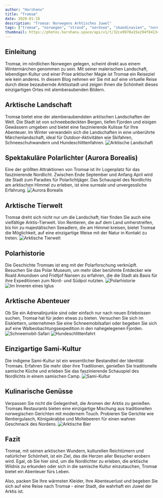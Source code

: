 ```yaml
---
author: "Harshanu"
title: "Tromsø"
date: 2020-01-18
description: "Tromsø: Norwegens Arktisches Juwel"
tags: ["tromsø", "norwegen", "strand", "nordsee", "skandinavien", "nordisch", "hundeschlittenfahrt", "rentiere"]
thumbnail: https://photos.harshanu.space/api/v1/t/32ce9978a15e294f841342d28d4fca62d11daebf/081gaa0s/fit_2048
---
```


## Einleitung

Tromsø, im nördlichen Norwegen gelegen, scheint direkt aus einem Wintermärchen genommen zu sein. Mit seiner malerischen Landschaft, lebendigen Kultur und einer Prise arktischer Magie ist Tromsø ein Reiseziel wie kein anderes. In diesem Blog nehmen wir Sie mit auf eine virtuelle Reise durch diese bezaubernde Arktisstadt und zeigen Ihnen die Schönheit dieses einzigartigen Ortes mit atemberaubenden Bildern.

## Arktische Landschaft

Tromsø bietet eine der atemberaubendsten arktischen Landschaften der Welt. Die Stadt ist von schneebedeckten Bergen, tiefen Fjorden und eisigen Gewässern umgeben und bietet eine faszinierende Kulisse für Ihre Abenteuer. Im Winter verwandeln sich die Landschaften in eine unberührte Märchenlandschaft, ideal für Outdoor-Aktivitäten wie Skifahren, Schneeschuhwandern und Hundeschlittenfahren.
![ Arktische Landschaft ](https://photos.harshanu.space/api/v1/t/ecc97727c23ef62a21bddb371586c65582d31f60/081gaa0s/fit_2048)

## Spektakuläre Polarlichter (Aurora Borealis)

Eine der größten Attraktionen von Tromsø ist ihr Logenplatz für das faszinierende Nordlicht. Zwischen Ende September und Anfang April wird die Stadt zum Paradies für Polarlichtjäger. Das Schauspiel des Nordlichts am arktischen Himmel zu erleben, ist eine surreale und unvergessliche Erfahrung.
![ Aurora Borealis ](https://photos.harshanu.space/api/v1/t/9165968b00cd7ca21b2dfeb5e404e00a0c392969/081gaa0s/fit_2048)

## Arktische Tierwelt

Tromsø dreht sich nicht nur um die Landschaft; hier finden Sie auch eine vielfältige Arktis-Tierwelt. Von Rentieren, die auf dem Land umherstreifen, bis hin zu majestätischen Seeadlern, die am Himmel kreisen, bietet Tromsø die Möglichkeit, auf eine einzigartige Weise mit der Natur in Kontakt zu treten.
![ Arktische Tierwelt ](https://photos.harshanu.space/api/v1/t/a7683c7c65116f50cd78fff670a24e20c3dca3aa/081gaa0s/fit_2048)

## Polarhistorie

Die Geschichte Tromsøs ist eng mit der Polarforschung verknüpft. Besuchen Sie das Polar Museum, um mehr über berühmte Entdecker wie Roald Amundsen und Fridtjof Nansen zu erfahren, die die Stadt als Basis für ihre Expeditionen zum Nord- und Südpol nutzten.
![ Polarhistorie ](https://photos.harshanu.space/api/v1/t/86dfcc69e8c9997966fc4f5b192cc3b39c989bf1/081gaa0s/fit_2048)
![ Im Inneren eines Iglus ](https://photos.harshanu.space/api/v1/t/60394846cfe0396d1b314d42da298f6d0ed97d5c/081gaa0s/fit_2048)

## Arktische Abenteuer

Ob Sie ein Adrenalinjunkie sind oder einfach nur nach neuen Erlebnissen suchen, Tromsø hat für jeden etwas zu bieten. Versuchen Sie sich im Eisklettern, unternehmen Sie eine Schneemobilsafari oder begeben Sie sich auf eine Walbeobachtungsexpedition in den nahegelegenen Fjorden.
![ Schneemobil-Safari ](https://photos.harshanu.space/api/v1/t/a71d7d14645cb9c100787ccc019ecaeb136b9272/081gaa0s/fit_2048)
![ Hundeschlittenfahrt ](https://photos.harshanu.space/api/v1/t/70a83dd69561e605fcd3b67bfcb87e4cba95ab4f/081gaa0s/fit_2048)

## Einzigartige Sami-Kultur

Die indigene Sami-Kultur ist ein wesentlicher Bestandteil der Identität Tromsøs. Erfahren Sie mehr über ihre Traditionen, genießen Sie traditionelle samische Küche und erleben Sie das faszinierende Schauspiel des Nordlichts in einem samischen Camp.
![ Sami-Kultur ](https://photos.harshanu.space/api/v1/t/eb8999e26c12279dc93aea40825333ae2aeef9c3/081gaa0s/fit_2048)

## Kulinarische Genüsse

Verpassen Sie nicht die Gelegenheit, die Aromen der Arktis zu genießen. Tromsøs Restaurants bieten eine einzigartige Mischung aus traditionellen norwegischen Gerichten mit modernem Touch. Probieren Sie Gerichte wie Rentiergulasch, Königskrabbe und Moltebeeren für einen wahren Geschmack des Nordens.
![ Arktische Bier ](https://photos.harshanu.space/api/v1/t/27df20966e1fb2186861f053f911eb5c7b3ee860/081gaa0s/fit_2048)

## Fazit

Tromsø, mit seinen arktischen Wundern, kulturellen Reichtümern und natürlicher Schönheit, ist ein Ziel, das die Herzen aller Besucher erobern wird. Egal, ob Sie hier sind, um die Nordlichter zu erleben, die arktische Wildnis zu erkunden oder sich in die samische Kultur einzutauchen, Tromsø bietet ein Abenteuer fürs Leben.

Also, packen Sie Ihre wärmsten Kleider, Ihre Abenteuerlust und begeben Sie sich auf eine Reise nach Tromsø - einer Stadt, die wahrhaft ein Juwel der Arktis ist.